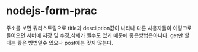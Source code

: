 # nodejs-form-prac
주소를 보면 쿼리스트링으로 title과 desciiption값이 나타나 다른 사용자들이 이링크로 들어오면
        서버에 저장 및 수정,삭제가  될수도 있기 때문에 좋은방법은아니다.
        get만 할때는 좋은 방법일수 있으나 post에는 맞지 않는다. 

